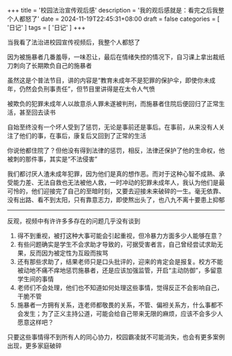 +++
title = '校园法治宣传观后感'
description = '我的观后感就是：看完之后我整个人都怒了'
date = 2024-11-19T22:45:31+08:00
draft = false
categories = [
    '日记'
]
tags = [
    '日记'
]
+++

当我看了法治进校园宣传视频后，我整个人都怒了

因为被施暴者几番羞辱，一味忍让，最后在情绪失控的情况下，自习课上拿出裁纸刀刺向了长期欺负自己的施暴者

虽然这是个普法节目，讲的内容是“教育未成年不是犯罪的保护伞，即使你未成年，仍然会负刑事责任”，但节目里讲得是在太令人气愤

被欺负的犯罪未成年人以故意杀人罪未遂被判刑，而施暴者住院后便回归了正常生活，甚至回去读书

自始至终没有一个坏人受到了惩罚，无论是事前还是事后。在事前，从来没有人关注了他们的事，在事后，康复后又回到了正常的生活

你说他都住院了？但他没有得到法律的惩罚，相反，法律还保护了他的生命权，他被刺的那件事，其实是“不法侵害”

我们都讨厌人渣未成年犯罪，因为他们是真的想作恶。而对于这种心智不成熟、承受能力差、无法自救也无法被他人救，一时冲动的犯罪未成年人，我认为他们是最可怜的，他们迎接完了自己的至暗时刻，又要去迎接未来破碎的一生。毫无依靠、没有出路、看不到太阳，只有靠意志力，即使熬出头了，也八九不离十要患上抑郁

<hr/>

反观，视频中有许许多多存在的问题几乎没有谈到

1. 得不到重视，被打这种大事可能会引起重视，但冷暴力方面多少人能够在意？
2. 有些问题确实是学生不会求助才导致的，可据受害者言，自己曾经尝试求助无果，反而因为被定性为互殴而挨骂
3. 还有那些求助了，结果老师只是口头批评的，迎来的肯定会是报复。校方不能被动地不痛不痒地惩罚施暴者，还是应该加强监管，开启“主动防御”，多留意学生间的事情
4. 老师们不会处理，他们也不知道如何处理这些事情，觉得反正不会影响自己，干脆不管
5. 施暴者一方拥有关系，连老师都敬畏的关系，不管、偏袒关系方，什么事都不会发生；为了正义主持公道，可能会给自己带来无限的麻烦，应该不会多少人愿意这样吧？

只要这些事情得不到所有人的同心协力，校园霸凌就不可能消失，也会有更多案例出现，更多家庭破碎